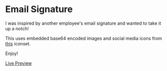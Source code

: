 # Email Signature

I was inspired by another employee's email signature and wanted to take it up a notch!

This uses embedded base64 encoded images and social media icons from [this](https://www.iconfinder.com/iconsets/social-icons-circular-color) iconset.

Enjoy!

[Live Preview](http://htmlpreview.github.io/?https://raw.githubusercontent.com/leantechniques/email-signature/master/signature.html?token=AAG3qgc8QKqk6piNezCeslOSCsaY5wEEks5Xlt7nwA%3D%3D)
